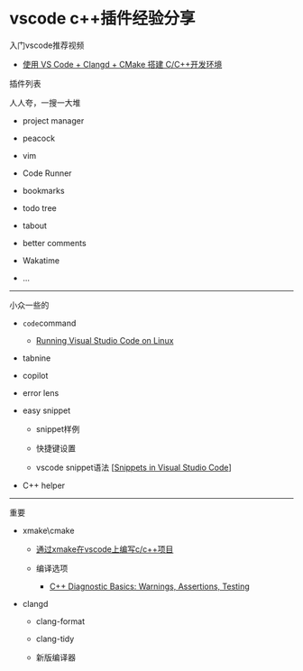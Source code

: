 # vscode c++插件经验分享

&#x20;入门vscode推荐视频

* [使用 VS Code + Clangd + CMake 搭建 C/C++开发环境](https://www.bilibili.com/video/BV1sW411v7VZ?p=6 "使用 VS Code + Clangd + CMake 搭建 C/C++开发环境")

插件列表

人人夸，一搜一大堆

*   project manager

*   peacock

*   vim

*   Code Runner

*   bookmarks

*   todo tree

*   tabout

*   better comments

*   Wakatime

*   &#x20;...

---

小众一些的

*   `code`command

    *    [Running Visual Studio Code on Linux](https://code.visualstudio.com/docs/setup/linux "Running Visual Studio Code on Linux")

*   tabnine

*   copilot

*   error lens

*   easy snippet

    *   snippet样例

    *   快捷键设置

    *   vscode snippet语法 [[Snippets in Visual Studio Code](https://code.visualstudio.com/docs/editor/userdefinedsnippets "Snippets in Visual Studio Code")]

*   C++ helper

---
重要

*   xmake\cmake

    *   [通过xmake在vscode上编写c/c++项目](https://www.wolai.com/myboy/ftXPfQzG8ZXiyfqm3qs9Qd "通过xmake在vscode上编写c/c++项目")

    *   编译选项

        *    [C++ Diagnostic Basics: Warnings, Assertions, Testing](https://hackingcpp.com/cpp/diagnostics.html "C++ Diagnostic Basics: Warnings, Assertions, Testing | hacking C++ (hackingcpp.com)")

*   clangd

    *   clang-format

    *   clang-tidy

    *   新版编译器
